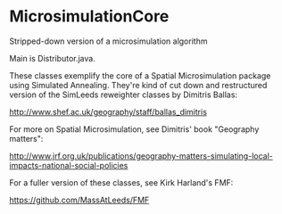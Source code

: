 MicrosimulationCore
===================

Stripped-down version of a microsimulation algorithm

Main is Distributor.java.

These classes exemplify the core of a Spatial Microsimulation package using Simulated Annealing. 
They're kind of cut down and restructured version of the SimLeeds reweighter classes by Dimitris Ballas: 

http://www.shef.ac.uk/geography/staff/ballas_dimitris

For more on Spatial Microsimulation, see Dimitris' book "Geography matters":

http://www.jrf.org.uk/publications/geography-matters-simulating-local-impacts-national-social-policies

For a fuller version of these classes, see Kirk Harland's FMF:

https://github.com/MassAtLeeds/FMF
